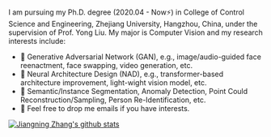 <!--
### Hi there 👋
**zhangzjn/zhangzjn** is a ✨ _special_ ✨ repository because its `README.md` (this file) appears on your GitHub profile.

Here are some ideas to get you started:

- 🔭 I’m currently working on ...
- 🌱 I’m currently learning ...
- 👯 I’m looking to collaborate on ...
- 🤔 I’m looking for help with ...
- 💬 Ask me about ...
- 📫 How to reach me: ...
- 😄 Pronouns: ...
- ⚡ Fun fact: ...
-->

I am pursuing my Ph.D. degree (2020.04 - Now⚡) in College of Control Science and Engineering, Zhejiang University, Hangzhou, China, under the supervision of Prof. Yong Liu. My major is Computer Vision and my research interests include: 
- 🌱 Generative Adversarial Network (GAN), e.g., image/audio-guided face reenactment, face swapping, video generation, etc.
- 🌱 Neural Architecture Design (NAD), e.g., transformer-based architecture improvement, light-wight vision model, etc.
- 🌱 Semantic/Instance Segmentation, Anomaly Detection, Point Could Reconstruction/Sampling, Person Re-Identification, etc.
- 💬 Feel free to drop me emails if you have interests.

[![Jiangning Zhang's github stats](https://github-readme-stats.vercel.app/api?username=zhangzjn&hide=contribs,prs&show_icons=true&theme=blueberry)](https://github.com/zhangzjn/github-readme-stats)
